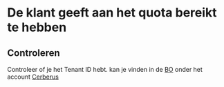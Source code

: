 <h1> De klant geeft aan het quota bereikt te hebben </h1>

<h2> Controleren </h2>

Controleer of je het Tenant ID hebt. kan je vinden in de [BO](https://bo.infra.cloudvps.com/) onder het account [Cerberus](https://cerberus.office.xl-is.net)